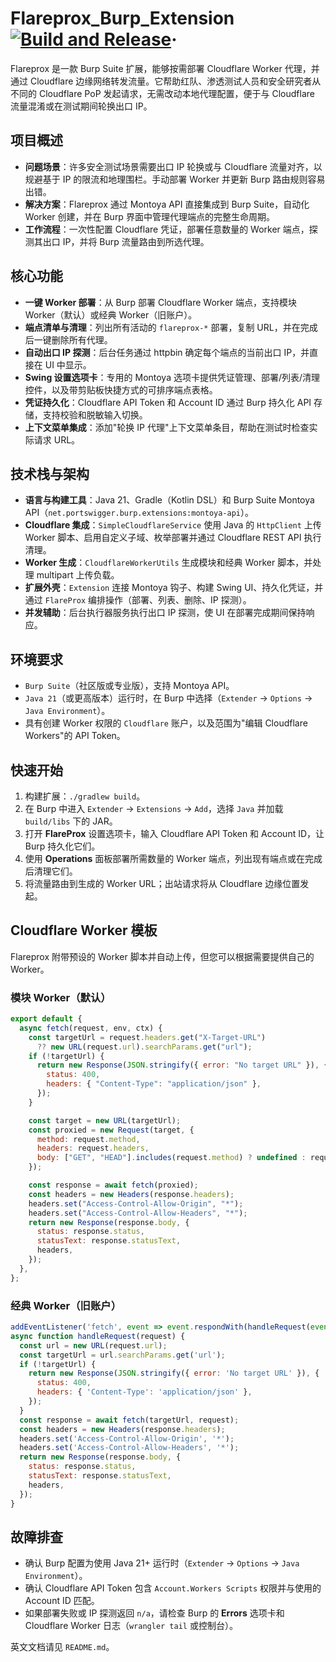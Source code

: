 # Flareprox_Burp_Extension [![Build and Release](https://github.com/gandli/Flareprox_Burp_Extension/actions/workflows/build.yml/badge.svg)](https://github.com/gandli/Flareprox_Burp_Extension/actions/workflows/build.yml)·

Flareprox 是一款 Burp Suite 扩展，能够按需部署 Cloudflare Worker 代理，并通过 Cloudflare 边缘网络转发流量。它帮助红队、渗透测试人员和安全研究者从不同的 Cloudflare PoP 发起请求，无需改动本地代理配置，便于与 Cloudflare 流量混淆或在测试期间轮换出口 IP。

## 项目概述
- **问题场景**：许多安全测试场景需要出口 IP 轮换或与 Cloudflare 流量对齐，以规避基于 IP 的限流和地理围栏。手动部署 Worker 并更新 Burp 路由规则容易出错。
- **解决方案**：Flareprox 通过 Montoya API 直接集成到 Burp Suite，自动化 Worker 创建，并在 Burp 界面中管理代理端点的完整生命周期。
- **工作流程**：一次性配置 Cloudflare 凭证，部署任意数量的 Worker 端点，探测其出口 IP，并将 Burp 流量路由到所选代理。

## 核心功能
- **一键 Worker 部署**：从 Burp 部署 Cloudflare Worker 端点，支持模块 Worker（默认）或经典 Worker（旧账户）。
- **端点清单与清理**：列出所有活动的 `flareprox-*` 部署，复制 URL，并在完成后一键删除所有代理。
- **自动出口 IP 探测**：后台任务通过 httpbin 确定每个端点的当前出口 IP，并直接在 UI 中显示。
- **Swing 设置选项卡**：专用的 Montoya 选项卡提供凭证管理、部署/列表/清理控件，以及带剪贴板快捷方式的可排序端点表格。
- **凭证持久化**：Cloudflare API Token 和 Account ID 通过 Burp 持久化 API 存储，支持校验和脱敏输入切换。
- **上下文菜单集成**：添加"轮换 IP 代理"上下文菜单条目，帮助在测试时检查实际请求 URL。

## 技术栈与架构
- **语言与构建工具**：Java 21、Gradle（Kotlin DSL）和 Burp Suite Montoya API（`net.portswigger.burp.extensions:montoya-api`）。
- **Cloudflare 集成**：`SimpleCloudflareService` 使用 Java 的 `HttpClient` 上传 Worker 脚本、启用自定义子域、枚举部署并通过 Cloudflare REST API 执行清理。
- **Worker 生成**：`CloudflareWorkerUtils` 生成模块和经典 Worker 脚本，并处理 multipart 上传负载。
- **扩展外壳**：`Extension` 连接 Montoya 钩子、构建 Swing UI、持久化凭证，并通过 `FlareProx` 编排操作（部署、列表、删除、IP 探测）。
- **并发辅助**：后台执行器服务执行出口 IP 探测，使 UI 在部署完成期间保持响应。

## 环境要求
- `Burp Suite`（社区版或专业版），支持 Montoya API。
- `Java 21`（或更高版本）运行时，在 Burp 中选择（`Extender` → `Options` → `Java Environment`）。
- 具有创建 Worker 权限的 `Cloudflare` 账户，以及范围为"编辑 Cloudflare Workers"的 API Token。

## 快速开始
1. 构建扩展：`./gradlew build`。
2. 在 Burp 中进入 `Extender` → `Extensions` → `Add`，选择 `Java` 并加载 `build/libs` 下的 JAR。
3. 打开 **FlareProx** 设置选项卡，输入 Cloudflare API Token 和 Account ID，让 Burp 持久化它们。
4. 使用 **Operations** 面板部署所需数量的 Worker 端点，列出现有端点或在完成后清理它们。
5. 将流量路由到生成的 Worker URL；出站请求将从 Cloudflare 边缘位置发起。

## Cloudflare Worker 模板
Flareprox 附带预设的 Worker 脚本并自动上传，但您可以根据需要提供自己的 Worker。

### 模块 Worker（默认）
```js
export default {
  async fetch(request, env, ctx) {
    const targetUrl = request.headers.get("X-Target-URL")
      ?? new URL(request.url).searchParams.get("url");
    if (!targetUrl) {
      return new Response(JSON.stringify({ error: "No target URL" }), {
        status: 400,
        headers: { "Content-Type": "application/json" },
      });
    }

    const target = new URL(targetUrl);
    const proxied = new Request(target, {
      method: request.method,
      headers: request.headers,
      body: ["GET", "HEAD"].includes(request.method) ? undefined : request.body,
    });

    const response = await fetch(proxied);
    const headers = new Headers(response.headers);
    headers.set("Access-Control-Allow-Origin", "*");
    headers.set("Access-Control-Allow-Headers", "*");
    return new Response(response.body, {
      status: response.status,
      statusText: response.statusText,
      headers,
    });
  },
};
```

### 经典 Worker（旧账户）
```js
addEventListener('fetch', event => event.respondWith(handleRequest(event.request)));
async function handleRequest(request) {
  const url = new URL(request.url);
  const targetUrl = url.searchParams.get('url');
  if (!targetUrl) {
    return new Response(JSON.stringify({ error: 'No target URL' }), {
      status: 400,
      headers: { 'Content-Type': 'application/json' },
    });
  }
  const response = await fetch(targetUrl, request);
  const headers = new Headers(response.headers);
  headers.set('Access-Control-Allow-Origin', '*');
  headers.set('Access-Control-Allow-Headers', '*');
  return new Response(response.body, {
    status: response.status,
    statusText: response.statusText,
    headers,
  });
}
```

## 故障排查
- 确认 Burp 配置为使用 Java 21+ 运行时（`Extender` → `Options` → `Java Environment`）。
- 确认 Cloudflare API Token 包含 `Account.Workers Scripts` 权限并与使用的 Account ID 匹配。
- 如果部署失败或 IP 探测返回 `n/a`，请检查 Burp 的 **Errors** 选项卡和 Cloudflare Worker 日志（`wrangler tail` 或控制台）。

英文文档请见 `README.md`。
